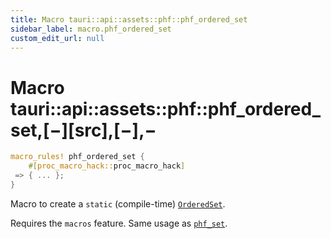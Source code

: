 ```yaml
---
title: Macro tauri::api::assets::phf::phf_ordered_set
sidebar_label: macro.phf_ordered_set
custom_edit_url: null
---
```


# Macro tauri::api::assets::phf::phf_ordered_set,\[−]\[src],\[−],−

```rs
macro_rules! phf_ordered_set {
    #[proc_macro_hack::proc_macro_hack]
 => { ... };
}
```

Macro to create a `static` (compile-time) [`OrderedSet`](/docs/api/rust/tauri/../../../../tauri/api/assets/phf/struct.OrderedSet "OrderedSet").

Requires the `macros` feature. Same usage as [`phf_set`](/docs/api/rust/tauri/../../../../tauri/api/assets/phf/macro.phf_set "phf_set").

